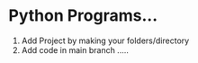 
<h1>Python Programs...</h1>

<ol>
  <li>Add Project by making your folders/directory</li>
  <li>Add code in main  branch .....</li>
 </ol>
